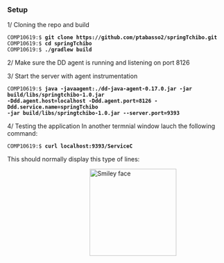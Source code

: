 ### Setup

1/ Cloning the repo and build 

<div class="highlighter-rouge"><div class="highlight"><pre class="highlight" style="background-color: greydark;"><code style="font-size: 12.0px;">COMP10619:$ <span style="font-weight: bold">git clone https://github.com/ptabasso2/springTchibo.git</span>
COMP10619:$ <span style="font-weight: bold">cd springTchibo</span>
COMP10619:$ <span style="font-weight: bold">./gradlew build</span>
</code></pre></div></div>


2/ Make sure the DD agent is running and listening on port 8126 

3/ Start the server with agent instrumentation
<div class="highlighter-rouge"><div class="highlight"><pre class="highlight" style="background-color: greydark;"><code style="font-size: 12.0px;">COMP10619:$ <span style="font-weight: bold">java -javaagent:./dd-java-agent-0.17.0.jar -jar build/libs/springtchibo-1.0.jar
-Ddd.agent.host=localhost -Ddd.agent.port=8126 -Ddd.service.name=springTchibo
-jar build/libs/springtchibo-1.0.jar --server.port=9393</span>
</code></pre></div></div>

4/ Testing the application
In another termnial window lauch the following command:

<div class="highlight"><pre class="highlight" style="background-color: greydark;"><code style="font-size: 12.0px;">COMP10619:$ <span style="font-weight: bold">curl localhost:9393/ServiceC</span>
</code></pre></div>

This should normally display this type of lines:

<figure>
<img src="https://github.com/ptabasso2/springTchibo/Result.png" alt="Smiley face" style="height: 200px; width: auto; margin-left: 150px">
</figure>
